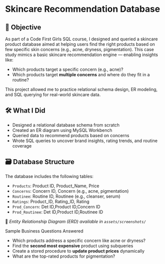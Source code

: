 # Skincare Recommendation Database  

## 📌 Objective
As part of a Code First Girls SQL course, I designed and queried a skincare product database aimed at helping users find the right products based on few specific skin concerns (e.g., acne, dryness, pigmentation). This case study mimics a basic skincare recommendation engine — enabling insights like:

- Which products target a specific concern (e.g., acne)?
- Which products target **multiple concerns** and where do they fit in a routine?

This project allowed me to practice relational schema design, ER modeling, and SQL querying for real-world skincare data.

## 🛠️ What I Did
- Designed a relational database schema from scratch
- Created an ER diagram using MySQL Workbench
- Queried data to recommend products based on concerns
- Wrote SQL queries to uncover brand insights, rating trends, and routine coverage

## 🗃️ Database Structure

The database includes the following tables:

- `Products`: Product ID, Product_Name, Price
- `Concerns`: Concern ID, Concern (e.g., acne, pigmentation)
- `Routinee`: Routine ID, Routinee (e.g., cleanser, serum)
- `Ratings`: Product_ID, Rating_ID, Rating
- `Prod_Concern`: Det ID,Product ID,Concern ID
- `Prod_Routinee`: Det ID,Product ID,Routinee ID

📸 *Entity Relationship Diagram (ERD) available in `assets/screenshots/`*

Sample Business Questions Answered

- Which products address a specific concern like acne or dryness?
- Find the **second most expensive** product using subqueries
- Create a stored procedure to **update product prices** dynamically
- What are the top-rated products for pigmentation?
